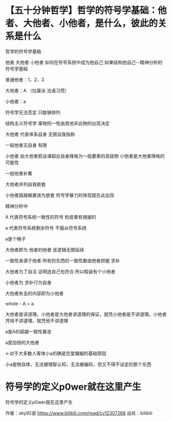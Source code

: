 # 【五十分钟哲学】哲学的符号学基础：他者、大他者、小他者，是什么，彼此的关系是什么



哲学的符号学基础


他者  大他者  小他者  如何在符号系统中成为他自己 如果结构他自己--精神分析的符号学基础


普通他者：1，2，3


大他者：A （拉康派 法语习惯）

小他者：a 



符号学无法否定  只能够排列  

结构主义符号学  事物同一性由其他非此物的出现决定


大他者 代表体系自身 无限自我指称

一般他者无自身  有限

小他者 由大他者假设课超出自身降格为一般要素的高级物 小他者是大他者降格的可能性


一般他者补集

大他者并列自我嵌套

小他者超越被裹挟为嵌套 符号学暴力的体现就在此出现



精神分析中  

A  代表符号系统一致性的符号  检疫章有根据的

a 代表符号系统剩余符号 不服从符号系统

a是个幌子


大他者即为  他者的他者 该逻辑无限延续

一致性来源于他者 所有的东西的一致性都由他者把握  求补

大他者为了自洽 证明连自己也符合 所以假装有个小他者


小他者为 求补行为自身 

大他者失去的内容即为小他者

whole - A = a

大他者是讲道理，小他者是大他者讲道理的保证，就凭小他者是不讲道理。小他者凭啥不讲道理，就凭他不讲道理

a是A的超越一致性暴涨


a是加倍的大他者 

<-对于大多数人客体小a的确是恋爱婚姻的基础原因


小a是物自体，无法被理智认知，无法被编码，但又不得不设定的那个东西

符号学的定义p0wer就在这里产生
=======
符号学的定义p0wer就在这里产生



 作者：sky92昙 https://www.bilibili.com/read/cv12307268 出处：bilibili